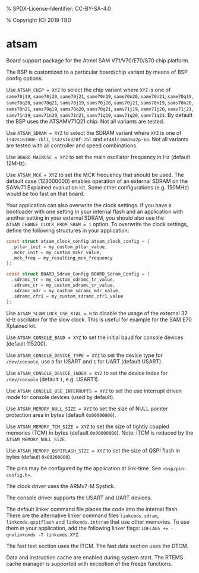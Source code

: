 % SPDX-License-Identifier: CC-BY-SA-4.0

% Copyright (C) 2019 TBD

# atsam

Board support package for the Atmel SAM V71/V70/E70/S70 chip platform.

The BSP is customized to a particular board/chip variant by means of BSP config
options.

Use `ATSAM_CHIP = XYZ` to select the chip variant where `XYZ` is one of
`same70j19`, `same70j20`, `same70j21`,
`same70n19`, `same70n20`, `same70n21`,
`same70q19`, `same70q20`, `same70q21`,
`sams70j19`, `sams70j20`, `sams70j21`,
`sams70n19`, `sams70n20`, `sams70n21`,
`sams70q19`, `sams70q20`, `sams70q21`,
`samv71j19`, `samv71j20`, `samv71j21`,
`samv71n19`, `samv71n20`, `samv71n21`,
`samv71q19`, `samv71q20`, `samv71q21`.
By default the BSP uses the ATSAMV71Q21 chip. Not all variants are tested.

Use `ATSAM_SDRAM = XYZ` to select the SDRAM variant where `XYZ` is one of
`is42s16100e-7bli`, `is42s16320f-7bl` and `mt48lc16m16a2p-6a`. Not all
variants are tested with all controller and speed combinations.

Use `BOARD_MAINOSC = XYZ` to set the main oscillator frequency in Hz (default
12MHz).

Use `ATSAM_MCK = XYZ` to set the MCK frequency that should be used. The
default case (123000000) enables operation of an external SDRAM on the SAMv71
Explained evaluation kit. Some other configurations (e.g. 150MHz) would be too
fast on that board.

Your application can also overwrite the clock settings. If you have a
bootloader with one setting in your internal flash and an application with
another setting in your external SDRAM, you should also use the
`ATSAM_CHANGE_CLOCK_FROM_SRAM = 1` option. To overwrite the clock settings,
define the following structures in your application:

```c
const struct atsam_clock_config atsam_clock_config = {
  .pllar_init = my_custom_pllar_value,
  .mckr_init = my_custom_mckr_value,
  .mck_freq = my_resulting_mck_frequency
};

const struct BOARD_Sdram_Config BOARD_Sdram_Config = {
  .sdramc_tr = my_custom_sdramc_tr_value,
  .sdramc_cr = my_custom_sdramc_cr_value,
  .sdramc_mdr = my_custom_sdramc_mdr_value,
  .sdramc_cfr1 = my_custom_sdramc_cfr1_value
};
```

Use `ATSAM_SLOWCLOCK_USE_XTAL = 0` to disable the usage of the external 32 kHz
oscillator for the slow clock. This is useful for example for the SAM E70
Xplained kit.

Use `ATSAM_CONSOLE_BAUD = XYZ` to set the initial baud for console devices
(default 115200).

Use `ATSAM_CONSOLE_DEVICE_TYPE = XYZ` to set the device type for
`/dev/console`, use `0` for USART and `1` for UART (default USART).

Use `ATSAM_CONSOLE_DEVICE_INDEX = XYZ` to set the device index for
`/dev/console` (default `1`, e.g. USART1).

Use `ATSAM_CONSOLE_USE_INTERRUPTS = XYZ` to set the use interrupt driven mode
for console devices (used by default).

Use `ATSAM_MEMORY_NULL_SIZE = XYZ` to set the size of NULL pointer protection
area in bytes (default `0x00000000`).

Use `ATSAM_MEMORY_TCM_SIZE = XYZ` to set the size of tightly coupled memories
(TCM) in bytes (default `0x00000000`). Note: ITCM is reduced by the
`ATSAM_MEMORY_NULL_SIZE`.

Use `ATSAM_MEMORY_QSPIFLASH_SIZE = XYZ` to set the size of QSPI flash in bytes
(default `0x00200000`).

The pins may be configured by the application at link-time. See
`<bsp/pin-config.h>`.

The clock driver uses the ARMv7-M Systick.

The console driver supports the USART and UART devices.

The default linker command file places the code into the internal flash. There
are the alternative linker command files `linkcmds.sdram`,
`linkcmds.qspiflash` and `linkcmds.intsram` that use other memories. To use
them in your application, add the following linker flags: `LDFLAGS += -qnolinkcmds -T linkcmds.XYZ`.

The fast text section uses the ITCM. The fast data section uses the DTCM.

Data and instruction cache are enabled during system start. The RTEMS cache
manager is supported with exception of the freeze functions.
